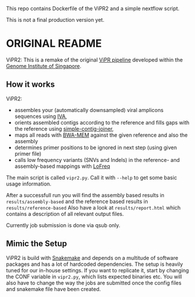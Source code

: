 
This repo contains Dockerfile of the ViPR2 and a simple nextflow script.

This is not a final production version yet.

# ORIGINAL README

ViPR2: This is a remake of the original
[ViPR pipeline](https://github.com/CSB5/vipr) developed within the
[Genome Institute of Singapore](http://www.a-star.edu.sg/gis).

## How it works

ViPR2:
- assembles your (automatically downsampled) viral amplicons sequences using [IVA](http://www.ncbi.nlm.nih.gov/pubmed/25725497),
- orients assembled contigs according to the reference and fills gaps with the reference using [simple-contig-joiner](https://github.com/andreas-wilm/simple-contig-joiner),
- maps all reads with [BWA-MEM](http://arxiv.org/abs/1303.3997) against the given reference and also the assembly
- determines primer positions to be ignored in next step (using given primer file)
- calls low frequency variants (SNVs and Indels) in the reference- and assembly-based mappings with [LoFreq](http://www.ncbi.nlm.nih.gov/pubmed/23066108)

The main script is called `vipr2.py`. Call it with `--help` to get some basic usage information.

After a successfull run you will find the assembly based results in `results/assembly-based` and the reference based results in  `results/reference-based`
Also have a look at `results/report.html` which contains a description of all relevant output files.

Currently job submission is done via qsub only.

## Mimic the Setup

ViPR2 is build with
[Snakemake](http://www.ncbi.nlm.nih.gov/pubmed/22908215) and depends
on a multitude of software packages and has a lot of hardcoded dependencies.
The setup is heavily tuned for our in-house settings. If you want to
replicate it, start by changing the CONF variable in `vipr2.py`, which
lists expected binaries etc. You will also have to change the way the jobs
are submitted once the config files and snakemake file have been created.



